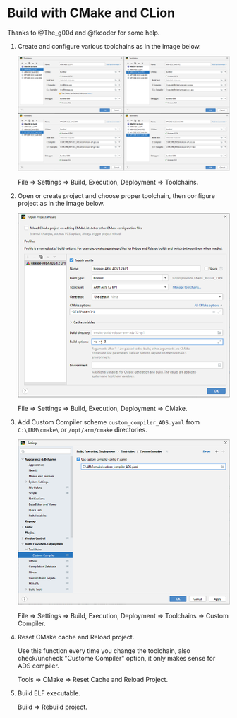 Build with CMake and CLion
==========================

Thanks to @The_g00d and @fkcoder for some help.

1. Create and configure various toolchains as in the image below.

    ![CMake & CLion Toolchains](../images/CMake_CLion_Toolchains.png)

    File => Settings => Build, Execution, Deployment => Toolchains.

2. Open or create project and choose proper toolchain, then configure project as in the image below.

    ![CMake & CLion Settings](../images/CMake_CLion_Settings.png)

    File => Settings => Build, Execution, Deployment => CMake.

3. Add Custom Compiler scheme `custom_compiler_ADS.yaml` from `C:\ARM\cmake\` or `/opt/arm/cmake` directories.

    ![CMake & CLion Custom Compiler](../images/CMake_CLion_Custom_Compiler.png)

    File => Settings => Build, Execution, Deployment => Toolchains => Custom Compiler.

4. Reset CMake cache and Reload project.

   Use this function every time you change the toolchain, also check/uncheck "Custome Compiler" option, it only makes sense for ADS compiler.

    Tools => CMake => Reset Cache and Reload Project.

5. Build ELF executable.

    Build => Rebuild project.
